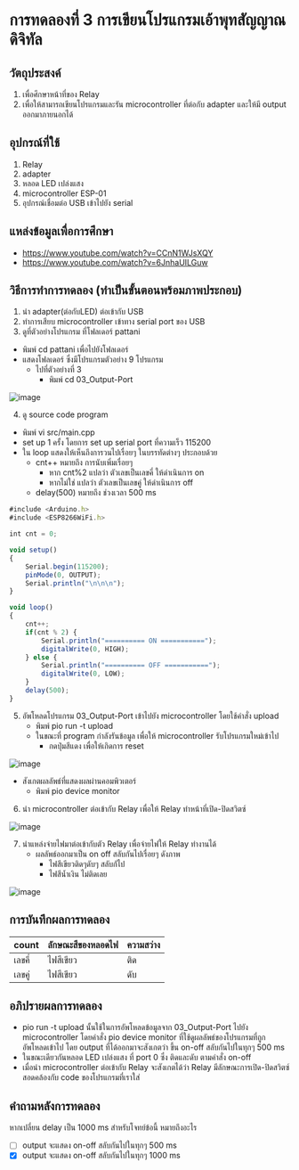 # การทดลองที่ 3 การเขียนโปรแกรมเอ้าพุทสัญญาณดิจิทัล

## วัตถุประสงค์ 
1. เพื่อศึกษาหน้าที่ของ Relay
2. เพื่อให้สามารถเขียนโปรแกรมและรัน microcontroller ที่ต่อกับ adapter และให้มี output ออกมาภายนอกได้


## อุปกรณ์ที่ใช้ 
1. Relay
2. adapter
3. หลอด LED เปล่งแสง
4. microcontroller ESP-01
5. อุปกรณ์เชื่อมต่อ USB เข้าไปยัง serial



## แหล่งข้อมูลเพื่อการศึกษา
- https://www.youtube.com/watch?v=CCnN1WJsXQY
- https://www.youtube.com/watch?v=6JnhaUILGuw

## วิธีการทำการทดลอง (ทำเป็นขั้นตอนพร้อมภาพประกอบ)
1. นำ adapter(ต่อกับLED) ต่อเข้ากับ USB 
2. ทำการเสียบ microcontroller เข้าทาง serial port ของ USB 
3. ดูที่ตัวอย่างโปรแกรม ที่โฟลเดอร์ pattani
- พิมพ์ cd pattani เพื่อไปยังโฟลเดอร์
- แสดงโฟลเดอร์ ซึ่งมีโปรแกรมตัวอย่าง 9 โปรแกรม
  - ไปที่ตัวอย่างที่ 3
    - พิมพ์ cd 03_Output-Port
    
![image](https://user-images.githubusercontent.com/80879942/112137666-1e88bb80-8c03-11eb-866b-b516ad5036b6.jpg)

4. ดู source code program 
- พิมพ์ vi src/main.cpp
- set up 1 ครั้ง โดยการ set up serial port ที่ความเร็ว 115200
- ใน loop แสดงให้เห็นถึงการวนไปเรื่อยๆ ในบรรทัดต่างๆ ประกอบด้วย
  - cnt++ หมายถึง การนับเพิ่มเรื่อยๆ 
    - หาก cnt%2 แปลว่า ตัวเลขเป็นเลขคี่ ให้ดำเนินการ on
    - หากไม่ใช่ แปลว่า ตัวเลขเป็นเลขคู่ ให้ดำเนินการ off
  - delay(500) หมายถึง ช่วงเวลา 500 ms 
 
```javascript
#include <Arduino.h>
#include <ESP8266WiFi.h>

int cnt = 0;

void setup()
{
	Serial.begin(115200);
	pinMode(0, OUTPUT);
	Serial.println("\n\n\n");
}

void loop()
{
	cnt++;
	if(cnt % 2) {
		Serial.println("========== ON ===========");
		digitalWrite(0, HIGH);
	} else {
		Serial.println("========== OFF ===========");
		digitalWrite(0, LOW);
	}
	delay(500);
}
```

5. อัพโหลดโปรแกรม 03_Output-Port เข้าไปยัง microcontroller โดยใช้คำสั่ง upload
   - พิมพ์ pio run -t upload
   - ในขณะที่ program กำลังรันข้อมูล เพื่อให้ microcontroller รับโปรแกรมใหม่เข้าไป
     - กดปุ่มสีแดง เพื่อให้เกิดการ reset
     
![image](https://user-images.githubusercontent.com/80879942/112140260-5e9d6d80-8c06-11eb-9a5d-70b1e3322553.jpg)

   - สังเกตผลลัพธ์ที่แสดงผลผ่านคอมพิวเตอร์
     - พิมพ์ pio device monitor

6. นำ microcontroller ต่อเข้ากับ Relay เพื่อให้ Relay ทำหน้าที่เปิด-ปิดสวิตซ์ 

![image](https://user-images.githubusercontent.com/80879942/112144123-5eec3780-8c0b-11eb-94d0-840e7917e15a.jpg)

7. นำแหล่งจ่ายไฟมาต่อเข้ากับตัว Relay เพื่อจ่ายไฟให้ Relay ทำงานได้
   - ผลลัพธ์ออกมาเป็น on off สลับกันไปเรื่อยๆ ดังภาพ
     - ไฟสีเขียวติดๆดับๆ สลับกัไป
     - ไฟสีน้ำเงิน ไม่ติดเลย
 
![image](https://user-images.githubusercontent.com/80879966/112169029-69ff9180-8c24-11eb-82cb-c5d9968e9d20.jpg)

## การบันทึกผลการทดลอง 

count | ลักษณะสีของหลอดไฟ | ความสว่าง
------------ | ------------- | -------------
เลขคี่ | ไฟสีเขียว | ติด
เลขคู่ | ไฟสีเขียว | ดับ

## อภิปรายผลการทดลอง 
- pio run -t upload นั้นใช้ในการอัพโหลดข้อมูลจาก 03_Output-Port ไปยัง microcontroller โดยคำสั่ง pio device monitor ที่ใช้ดูผลลัพธ์ของโปรแกรมที่ถูกอัพโหลดเข้าไป โดย output ที่ได้ออกมาจะสังเกตว่า ขึ้น on-off สลับกันไปในทุกๆ 500 ms 
- ในขณะเดียวกันหลอด LED เปล่งแสง ที่ port 0 ซึ่ง ติดและดับ ตามคำสั่ง on-off
- เมื่อนำ microcontroller ต่อเข้ากับ Relay จะสังเกตได้ว่า Relay มีลักษณะการเปิด-ปิดสวิตซ์สอดคล้องกับ code ของโปรแกรมที่เราใส่

## คำถามหลังการทดลอง
หากเปลี่ยน delay เป็น 1000 ms สำหรับโจทย์ข้อนี้ หมายถึงอะไร
- [ ] output จะแสดง on-off สลับกันไปในทุกๆ 500 ms 
- [x] output จะแสดง on-off สลับกันไปในทุกๆ 1000 ms 
